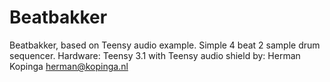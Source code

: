 Beatbakker
==========

Beatbakker, based on Teensy audio example.
Simple 4 beat 2 sample drum sequencer.
Hardware: Teensy 3.1 with Teensy audio shield
by: Herman Kopinga herman@kopinga.nl
